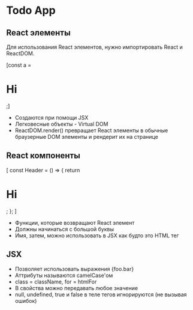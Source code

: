 # Todo App

## React элементы

Для использования React элементов, нужно импортировать React и ReactDOM.

[const a = <h1>Hi</h1>;]

- Создаются при помощи JSX
- Легковесные объекты - Virtual DOM
- ReactDOM.render() превращает React элементы в обычные браузерные DOM элементы и рендерит их на странице

## React компоненты

[
    const Header = () => {
        return <h1>Hi</h1>;
      };
]

- Функции, которые возвращают React элемент
- Должны начинаться с большой буквы
- Имя, затем, можно использовать в JSX как будто это HTML тег

## JSX

- Позволяет использовать выражения {foo.bar}
- Аттрибуты называются camelCase'ом
- class = className, for = htmlFor
- В свойства можно передавать любое значение
- null, undefined, true и false в теле тегов игнорируются (не вызывая ошибок)